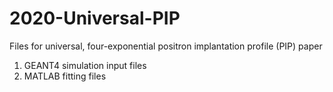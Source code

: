 # 2020-Universal-PIP
Files for universal, four-exponential positron implantation profile (PIP) paper
1. GEANT4 simulation input files
2. MATLAB fitting files
